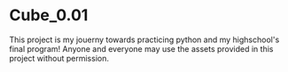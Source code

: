 # Cube_0.01
This project is my jouerny towards practicing python and my highschool's final program!
Anyone and everyone may use the assets provided in this project without permission.
